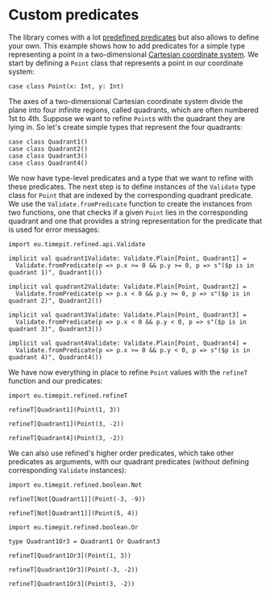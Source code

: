 # Custom predicates

The library comes with a lot [predefined predicates][provided-predicates]
but also allows to define your own. This example shows how to add predicates
for a simple type representing a point in a two-dimensional [Cartesian
coordinate system][cartesian-coordinate-system]. We start by defining a
`Point` class that represents a point in our coordinate system:

```tut
case class Point(x: Int, y: Int)
```

The axes of a two-dimensional Cartesian coordinate system divide the plane into
four infinite regions, called quadrants, which are often numbered 1st to 4th.
Suppose we want to refine `Point`s with the quadrant they are lying in.
So let's create simple types that represent the four quadrants:

```tut
case class Quadrant1()
case class Quadrant2()
case class Quadrant3()
case class Quadrant4()
```

We now have type-level predicates and a type that we want to refine with these
predicates. The next step is to define instances of the `Validate` type class
for `Point` that are indexed by the corresponding quadrant predicate. We use
the `Validate.fromPredicate` function to create the instances from two functions,
one that checks if a given `Point` lies in the corresponding quadrant and one
that provides a string representation for the predicate that is used for error
messages:

```tut:silent
import eu.timepit.refined.api.Validate

implicit val quadrant1Validate: Validate.Plain[Point, Quadrant1] =
  Validate.fromPredicate(p => p.x >= 0 && p.y >= 0, p => s"($p is in quadrant 1)", Quadrant1())

implicit val quadrant2Validate: Validate.Plain[Point, Quadrant2] =
  Validate.fromPredicate(p => p.x < 0 && p.y >= 0, p => s"($p is in quadrant 2)", Quadrant2())

implicit val quadrant3Validate: Validate.Plain[Point, Quadrant3] =
  Validate.fromPredicate(p => p.x < 0 && p.y < 0, p => s"($p is in quadrant 3)", Quadrant3())

implicit val quadrant4Validate: Validate.Plain[Point, Quadrant4] =
  Validate.fromPredicate(p => p.x >= 0 && p.y < 0, p => s"($p is in quadrant 4)", Quadrant4())
```

We have now everything in place to refine `Point` values with the `refineT`
function and our predicates:

```tut
import eu.timepit.refined.refineT

refineT[Quadrant1](Point(1, 3))

refineT[Quadrant1](Point(3, -2))

refineT[Quadrant4](Point(3, -2))
```

We can also use refined's higher order predicates, which take other predicates
as arguments, with our quadrant predicates (without defining corresponding
`Validate` instances):

```tut
import eu.timepit.refined.boolean.Not

refineT[Not[Quadrant1]](Point(-3, -9))

refineT[Not[Quadrant1]](Point(5, 4))

import eu.timepit.refined.boolean.Or

type Quadrant1Or3 = Quadrant1 Or Quadrant3

refineT[Quadrant1Or3](Point(1, 3))

refineT[Quadrant1Or3](Point(-3, -2))

refineT[Quadrant1Or3](Point(3, -2))
```

[provided-predicates]: https://github.com/fthomas/refined#provided-predicates
[cartesian-coordinate-system]: http://en.wikipedia.org/wiki/Cartesian_coordinate_system
